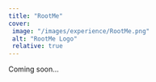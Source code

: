 ```yaml
---
title: "RootMe"
cover:
 image: "/images/experience/RootMe.png"
 alt: "RootMe Logo"
 relative: true
---
```


Coming soon...
